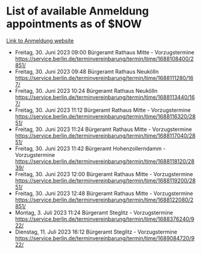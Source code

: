 # List of available Anmeldung appointments as of $NOW
[Link to Anmeldung website](https://service.berlin.de/terminvereinbarung/termin/tag.php?termin=1&anliegen[]=120686&dienstleisterlist=122210,122217,327316,122219,327312,122227,327314,122231,327346,122243,327348,122254,122252,329742,122260,329745,122262,329748,122271,327278,122273,327274,122277,327276,330436,122280,327294,122282,327290,122284,327292,122291,327270,122285,327266,122286,327264,122296,327268,150230,329760,122297,327286,122294,327284,122312,329763,122314,329775,122304,327330,122311,327334,122309,327332,317869,122281,327352,122279,329772,122283,122276,327324,122274,327326,122267,329766,122246,327318,122251,327320,122257,327322,122208,327298,122226,327300&herkunft=http%3A%2F%2Fservice.berlin.de%2Fdienstleistung%2F120686%2F)
- Freitag, 30. Juni 2023 09:00 Bürgeramt Rathaus Mitte - Vorzugstermine https://service.berlin.de/terminvereinbarung/termin/time/1688108400/2851/
- Freitag, 30. Juni 2023 09:48 Bürgeramt Rathaus Neukölln https://service.berlin.de/terminvereinbarung/termin/time/1688111280/167/
- Freitag, 30. Juni 2023 10:24 Bürgeramt Rathaus Neukölln https://service.berlin.de/terminvereinbarung/termin/time/1688113440/167/
- Freitag, 30. Juni 2023 11:12 Bürgeramt Rathaus Mitte - Vorzugstermine https://service.berlin.de/terminvereinbarung/termin/time/1688116320/2851/
- Freitag, 30. Juni 2023 11:24 Bürgeramt Rathaus Mitte - Vorzugstermine https://service.berlin.de/terminvereinbarung/termin/time/1688117040/2851/
- Freitag, 30. Juni 2023 11:42 Bürgeramt Hohenzollerndamm - Vorzugstermine https://service.berlin.de/terminvereinbarung/termin/time/1688118120/2839/
- Freitag, 30. Juni 2023 12:00 Bürgeramt Rathaus Mitte - Vorzugstermine https://service.berlin.de/terminvereinbarung/termin/time/1688119200/2851/
- Freitag, 30. Juni 2023 12:48 Bürgeramt Rathaus Mitte - Vorzugstermine https://service.berlin.de/terminvereinbarung/termin/time/1688122080/2851/
- Montag, 3. Juli 2023 11:24 Bürgeramt Steglitz - Vorzugstermine https://service.berlin.de/terminvereinbarung/termin/time/1688376240/922/
- Dienstag, 11. Juli 2023 16:12 Bürgeramt Steglitz - Vorzugstermine https://service.berlin.de/terminvereinbarung/termin/time/1689084720/922/
